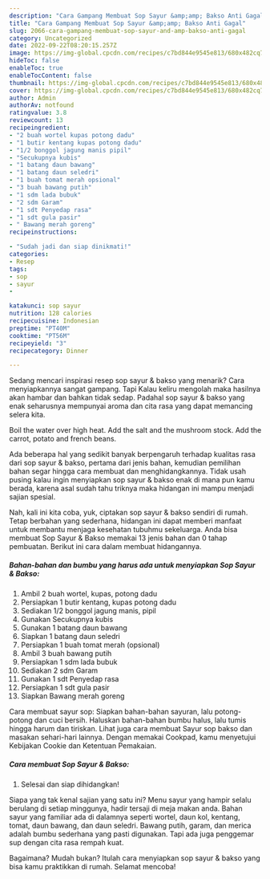 ```yaml
---
description: "Cara Gampang Membuat Sop Sayur &amp;amp; Bakso Anti Gagal"
title: "Cara Gampang Membuat Sop Sayur &amp;amp; Bakso Anti Gagal"
slug: 2066-cara-gampang-membuat-sop-sayur-and-amp-bakso-anti-gagal
category: Uncategorized
date: 2022-09-22T08:20:15.257Z
image: https://img-global.cpcdn.com/recipes/c7bd844e9545e813/680x482cq70/sop-sayur-bakso-foto-resep-utama.jpg
hideToc: false
enableToc: true
enableTocContent: false
thumbnail: https://img-global.cpcdn.com/recipes/c7bd844e9545e813/680x482cq70/sop-sayur-bakso-foto-resep-utama.jpg
cover: https://img-global.cpcdn.com/recipes/c7bd844e9545e813/680x482cq70/sop-sayur-bakso-foto-resep-utama.jpg
author: Admin
authorAv: notfound
ratingvalue: 3.8
reviewcount: 13
recipeingredient:
- "2 buah wortel kupas potong dadu"
- "1 butir kentang kupas potong dadu"
- "1/2 bonggol jagung manis pipil"
- "Secukupnya kubis"
- "1 batang daun bawang"
- "1 batang daun seledri"
- "1 buah tomat merah opsional"
- "3 buah bawang putih"
- "1 sdm lada bubuk"
- "2 sdm Garam"
- "1 sdt Penyedap rasa"
- "1 sdt gula pasir"
- " Bawang merah goreng"
recipeinstructions:

- "Sudah jadi dan siap dinikmati!"
categories:
- Resep
tags:
- sop
- sayur
- 

katakunci: sop sayur  
nutrition: 128 calories
recipecuisine: Indonesian
preptime: "PT40M"
cooktime: "PT56M"
recipeyield: "3"
recipecategory: Dinner

---
```



Sedang mencari inspirasi resep sop sayur &amp; bakso yang menarik? Cara menyiapkannya sangat gampang. Tapi Kalau keliru mengolah maka hasilnya akan hambar dan bahkan tidak sedap. Padahal sop sayur &amp; bakso yang enak seharusnya mempunyai aroma dan cita rasa yang dapat memancing selera kita.


Boil the water over high heat. Add the salt and the mushroom stock. Add the carrot, potato and french beans.

Ada beberapa hal yang sedikit banyak berpengaruh terhadap kualitas rasa dari sop sayur &amp; bakso, pertama dari jenis bahan, kemudian pemilihan bahan segar hingga cara membuat dan menghidangkannya. Tidak usah pusing kalau ingin menyiapkan sop sayur &amp; bakso enak di mana pun kamu berada, karena asal sudah tahu triknya maka hidangan ini mampu menjadi sajian spesial.


Nah, kali ini kita coba, yuk, ciptakan sop sayur &amp; bakso sendiri di rumah. Tetap berbahan yang sederhana, hidangan ini dapat memberi manfaat untuk membantu menjaga kesehatan tubuhmu sekeluarga. Anda bisa membuat Sop Sayur &amp; Bakso memakai 13 jenis bahan dan 0 tahap pembuatan. Berikut ini cara dalam membuat hidangannya.

<!--inarticleads1-->

##### Bahan-bahan dan bumbu yang harus ada untuk menyiapkan Sop Sayur &amp; Bakso:

1. Ambil 2 buah wortel, kupas, potong dadu
1. Persiapkan 1 butir kentang, kupas potong dadu
1. Sediakan 1/2 bonggol jagung manis, pipil
1. Gunakan Secukupnya kubis
1. Gunakan 1 batang daun bawang
1. Siapkan 1 batang daun seledri
1. Persiapkan 1 buah tomat merah (opsional)
1. Ambil 3 buah bawang putih
1. Persiapkan 1 sdm lada bubuk
1. Sediakan 2 sdm Garam
1. Gunakan 1 sdt Penyedap rasa
1. Persiapkan 1 sdt gula pasir
1. Siapkan  Bawang merah goreng


Cara membuat sayur sop: Siapkan bahan-bahan sayuran, lalu potong-potong dan cuci bersih. Haluskan bahan-bahan bumbu halus, lalu tumis hingga harum dan tiriskan. Lihat juga cara membuat Sayur sop bakso dan masakan sehari-hari lainnya. Dengan memakai Cookpad, kamu menyetujui Kebijakan Cookie dan Ketentuan Pemakaian. 

<!--inarticleads2-->

##### Cara membuat Sop Sayur &amp; Bakso:


1. Selesai dan siap dihidangkan!

Siapa yang tak kenal sajian yang satu ini? Menu sayur yang hampir selalu berulang di setiap minggunya, hadir tersaji di meja makan anda. Bahan sayur yang familiar ada di dalamnya seperti wortel, daun kol, kentang, tomat, daun bawang, dan daun seledri. Bawang putih, garam, dan merica adalah bumbu sederhana yang pasti digunakan. Tapi ada juga penggemar sup dengan cita rasa rempah kuat. 

Bagaimana? Mudah bukan? Itulah cara menyiapkan sop sayur &amp; bakso yang bisa kamu praktikkan di rumah. Selamat mencoba!
